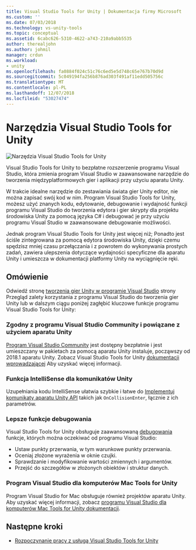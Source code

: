 ```yaml
---
title: Visual Studio Tools for Unity | Dokumentacja firmy Microsoft
ms.custom: ''
ms.date: 07/03/2018
ms.technology: vs-unity-tools
ms.topic: conceptual
ms.assetid: 6cabc626-5310-4622-a743-210a9abb5535
author: therealjohn
ms.author: johmil
manager: crdun
ms.workload:
- unity
ms.openlocfilehash: fa0884f024c51c76c6ed5e5d748c65e767b70d9d
ms.sourcegitcommit: 5c049194fa256b876ad303f491af11edd505756c
ms.translationtype: MT
ms.contentlocale: pl-PL
ms.lasthandoff: 12/07/2018
ms.locfileid: "53027474"
---
```

# <a name="visual-studio-tools-for-unity"></a>Narzędzia Visual Studio Tools for Unity

![Narzędzia Visual Studio Tools for Unity](media/vstu_header.png)

Visual Studio Tools for Unity to bezpłatne rozszerzenie programu Visual Studio, która zmienia program Visual Studio w zaawansowane narzędzie do tworzenia międzyplatformowych gier i aplikacji przy użyciu aparatu Unity.

W trakcie idealne narzędzie do zestawiania świata gier Unity editor, nie można zapisać swój kod w nim. Program Visual Studio Tools for Unity, możesz użyć znanych kodu, edytowanie, debugowanie i wydajność funkcji programu Visual Studio do tworzenia edytora i gier skrypty dla projektu środowiska Unity za pomocą języka C# i debugować je przy użyciu programu Visual Studio w zaawansowane debugowanie możliwości.

Jednak program Visual Studio Tools for Unity jest więcej niż; Ponadto jest ściśle zintegrowana za pomocą edytora środowiska Unity, dzięki czemu spędzisz mniej czasu przełączania i z powrotem do wykonywania prostych zadań, zawiera ulepszenia dotyczące wydajności specyficzne dla aparatu Unity i umieszcza w dokumentacji platformy Unity na wyciągnięcie ręki.

## <a name="overview"></a>Omówienie

Odwiedź stronę [tworzenia gier Unity w programie Visual Studio](https://visualstudio.microsoft.com/vs/unity-tools/) strony Przegląd zalety korzystania z programu Visual Studio do tworzenia gier Unity lub w dalszym ciągu poniżej zagłębić kluczowe funkcje programu Visual Studio Tools for Unity:

### <a name="compatible-with-visual-studio-community-and-bundled-with-unity"></a>Zgodny z programu Visual Studio Community i powiązane z użyciem aparatu Unity

[Program Visual Studio Community](https://visualstudio.microsoft.com/) jest dostępny bezpłatnie i jest umieszczany w pakietach za pomocą aparatu Unity instaluje, począwszy od 2018.1 aparatu Unity. Zobacz Visual Studio Tools for Unity [dokumentacji wprowadzającej](getting-started-with-visual-studio-tools-for-unity.md) Aby uzyskać więcej informacji.

### <a name="intellisense-for-unity-messages"></a>Funkcja IntelliSense dla komunikatów Unity

Uzupełniania kodu IntelliSense ułatwia szybkie i łatwe do [Implementuj komunikaty aparatu Unity API](using-visual-studio-tools-for-unity.md#intellisense-for-unity-api-messages) takich jak `OnCollisionEnter`, łącznie z ich parametrów.

### <a name="superior-debugging"></a>Lepsze funkcje debugowania

Visual Studio Tools for Unity obsługuje zaawansowaną [debugowania](using-visual-studio-tools-for-unity.md#unity-debugging) funkcje, których można oczekiwać od programu Visual Studio:

* Ustaw punkty przerwania, w tym warunkowe punkty przerwania.
* Oceniaj złożone wyrażenia w oknie czujki.
* Sprawdzanie i modyfikowanie wartości zmiennych i argumentów.
* Przejść do szczegółów w złożonych obiektów i struktur danych.

### <a name="visual-studio-for-mac-tools-for-unity"></a>Program Visual Studio dla komputerów Mac Tools for Unity

Program Visual Studio for Mac obsługuje również projektów aparatu Unity. Aby uzyskać więcej informacji, zobacz [programu Visual Studio dla komputerów Mac Tools for Unity dokumentacji](/visualstudio/mac/unity-tools).

## <a name="next-steps"></a>Następne kroki

* [Rozpoczynanie pracy z usługą Visual Studio Tools for Unity](getting-started-with-visual-studio-tools-for-unity.md)